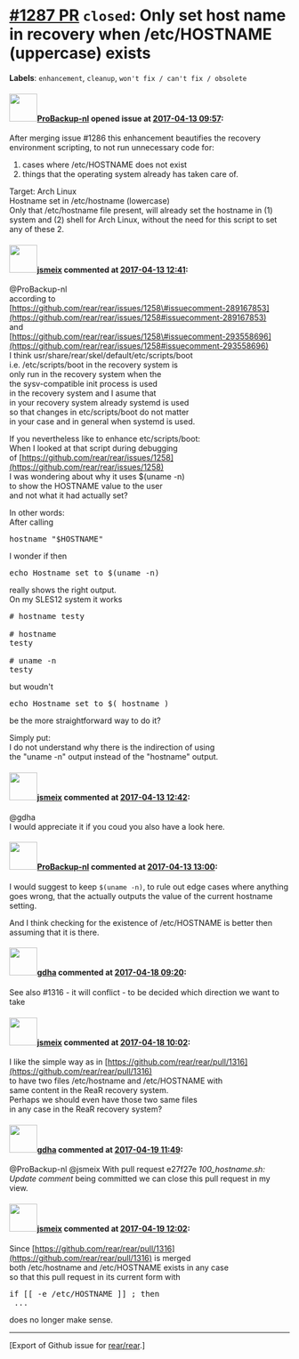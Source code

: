 [\#1287 PR](https://github.com/rear/rear/pull/1287) `closed`: Only set host name in recovery when /etc/HOSTNAME (uppercase) exists
==================================================================================================================================

**Labels**: `enhancement`, `cleanup`, `won't fix / can't fix / obsolete`

#### <img src="https://avatars.githubusercontent.com/u/515451?u=4f985fa15d087babc5049c337be90b42b56c8b8b&v=4" width="50">[ProBackup-nl](https://github.com/ProBackup-nl) opened issue at [2017-04-13 09:57](https://github.com/rear/rear/pull/1287):

After merging issue \#1286 this enhancement beautifies the recovery
environment scripting, to not run unnecessary code for:

1.  cases where /etc/HOSTNAME does not exist
2.  things that the operating system already has taken care of.

Target: Arch Linux  
Hostname set in /etc/hostname (lowercase)  
Only that /etc/hostname file present, will already set the hostname in
(1) system and (2) shell for Arch Linux, without the need for this
script to set any of these 2.

#### <img src="https://avatars.githubusercontent.com/u/1788608?u=925fc54e2ce01551392622446ece427f51e2f0ce&v=4" width="50">[jsmeix](https://github.com/jsmeix) commented at [2017-04-13 12:41](https://github.com/rear/rear/pull/1287#issuecomment-293884141):

@ProBackup-nl  
according to  
[https://github.com/rear/rear/issues/1258\#issuecomment-289167853](https://github.com/rear/rear/issues/1258#issuecomment-289167853)  
and  
[https://github.com/rear/rear/issues/1258\#issuecomment-293558696](https://github.com/rear/rear/issues/1258#issuecomment-293558696)  
I think usr/share/rear/skel/default/etc/scripts/boot  
i.e. /etc/scripts/boot in the recovery system is  
only run in the recovery system when the  
the sysv-compatible init process is used  
in the recovery system and I asume that  
in your recovery system already systemd is used  
so that changes in etc/scripts/boot do not matter  
in your case and in general when systemd is used.

If you nevertheless like to enhance etc/scripts/boot:  
When I looked at that script during debugging  
of
[https://github.com/rear/rear/issues/1258](https://github.com/rear/rear/issues/1258)  
I was wondering about why it uses $(uname -n)  
to show the HOSTNAME value to the user  
and not what it had actually set?

In other words:  
After calling

<pre>
hostname "$HOSTNAME"
</pre>

I wonder if then

<pre>
echo Hostname set to $(uname -n)
</pre>

really shows the right output.  
On my SLES12 system it works

<pre>
# hostname testy

# hostname
testy

# uname -n
testy
</pre>

but woudn't

<pre>
echo Hostname set to $( hostname )
</pre>

be the more straightforward way to do it?

Simply put:  
I do not understand why there is the indirection of using  
the "uname -n" output instead of the "hostname" output.

#### <img src="https://avatars.githubusercontent.com/u/1788608?u=925fc54e2ce01551392622446ece427f51e2f0ce&v=4" width="50">[jsmeix](https://github.com/jsmeix) commented at [2017-04-13 12:42](https://github.com/rear/rear/pull/1287#issuecomment-293884467):

@gdha  
I would appreciate it if you coud you also have a look here.

#### <img src="https://avatars.githubusercontent.com/u/515451?u=4f985fa15d087babc5049c337be90b42b56c8b8b&v=4" width="50">[ProBackup-nl](https://github.com/ProBackup-nl) commented at [2017-04-13 13:00](https://github.com/rear/rear/pull/1287#issuecomment-293888402):

I would suggest to keep `$(uname -n)`, to rule out edge cases where
anything goes wrong, that the actually outputs the value of the current
hostname setting.

And I think checking for the existence of /etc/HOSTNAME is better then
assuming that it is there.

#### <img src="https://avatars.githubusercontent.com/u/888633?u=cdaeb31efcc0048d3619651aa18dd4b76e636b21&v=4" width="50">[gdha](https://github.com/gdha) commented at [2017-04-18 09:20](https://github.com/rear/rear/pull/1287#issuecomment-294742291):

See also \#1316 - it will conflict - to be decided which direction we
want to take

#### <img src="https://avatars.githubusercontent.com/u/1788608?u=925fc54e2ce01551392622446ece427f51e2f0ce&v=4" width="50">[jsmeix](https://github.com/jsmeix) commented at [2017-04-18 10:02](https://github.com/rear/rear/pull/1287#issuecomment-294759469):

I like the simple way as in
[https://github.com/rear/rear/pull/1316](https://github.com/rear/rear/pull/1316)  
to have two files /etc/hostname and /etc/HOSTNAME with  
same content in the ReaR recovery system.  
Perhaps we should even have those two same files  
in any case in the ReaR recovery system?

#### <img src="https://avatars.githubusercontent.com/u/888633?u=cdaeb31efcc0048d3619651aa18dd4b76e636b21&v=4" width="50">[gdha](https://github.com/gdha) commented at [2017-04-19 11:49](https://github.com/rear/rear/pull/1287#issuecomment-295235555):

@ProBackup-nl @jsmeix With pull request e27f27e *100\_hostname.sh:
Update comment* being committed we can close this pull request in my
view.

#### <img src="https://avatars.githubusercontent.com/u/1788608?u=925fc54e2ce01551392622446ece427f51e2f0ce&v=4" width="50">[jsmeix](https://github.com/jsmeix) commented at [2017-04-19 12:02](https://github.com/rear/rear/pull/1287#issuecomment-295240327):

Since
[https://github.com/rear/rear/pull/1316](https://github.com/rear/rear/pull/1316)
is merged  
both /etc/hostname and /etc/HOSTNAME exists in any case  
so that this pull request in its current form with

<pre>
if [[ -e /etc/HOSTNAME ]] ; then
 ...
</pre>

does no longer make sense.

------------------------------------------------------------------------

\[Export of Github issue for
[rear/rear](https://github.com/rear/rear).\]
